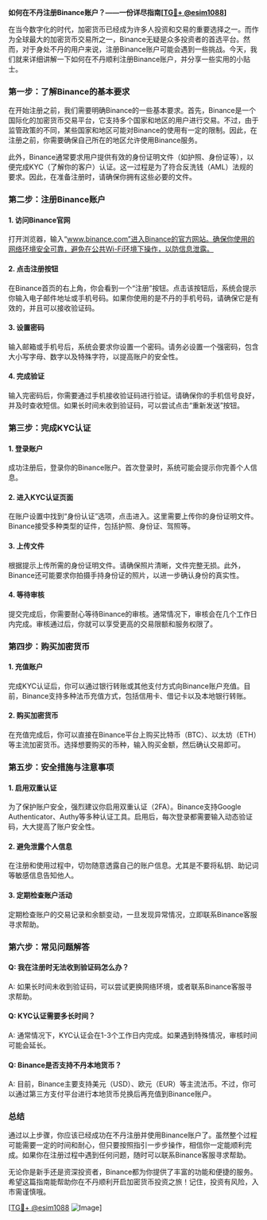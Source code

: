 **如何在不丹注册Binance账户？——一份详尽指南[[TG💪+ @esim1088](https://t.me/s/esim1088)]**

在当今数字化的时代，加密货币已经成为许多人投资和交易的重要选择之一。而作为全球最大的加密货币交易所之一，Binance无疑是众多投资者的首选平台。然而，对于身处不丹的用户来说，注册Binance账户可能会遇到一些挑战。今天，我们就来详细讲解一下如何在不丹顺利注册Binance账户，并分享一些实用的小贴士。

### **第一步：了解Binance的基本要求**

在开始注册之前，我们需要明确Binance的一些基本要求。首先，Binance是一个国际化的加密货币交易平台，它支持多个国家和地区的用户进行交易。不过，由于监管政策的不同，某些国家和地区可能对Binance的使用有一定的限制。因此，在注册之前，你需要确保自己所在的地区允许使用Binance服务。

此外，Binance通常要求用户提供有效的身份证明文件（如护照、身份证等），以便完成KYC（了解你的客户）认证。这一过程是为了符合反洗钱（AML）法规的要求。因此，在准备注册时，请确保你拥有这些必要的文件。

### **第二步：注册Binance账户**

#### **1. 访问Binance官网**

打开浏览器，输入“www.binance.com”进入Binance的官方网站。确保你使用的网络环境安全可靠，避免在公共Wi-Fi环境下操作，以防信息泄露。

#### **2. 点击注册按钮**

在Binance首页的右上角，你会看到一个“注册”按钮。点击该按钮后，系统会提示你输入电子邮件地址或手机号码。如果你使用的是不丹的手机号码，请确保它是有效的，并且可以接收验证码。

#### **3. 设置密码**

输入邮箱或手机号后，系统会要求你设置一个密码。请务必设置一个强密码，包含大小写字母、数字以及特殊字符，以提高账户的安全性。

#### **4. 完成验证**

输入完密码后，你需要通过手机接收验证码进行验证。请确保你的手机信号良好，并及时查收短信。如果长时间未收到验证码，可以尝试点击“重新发送”按钮。

### **第三步：完成KYC认证**

#### **1. 登录账户**

成功注册后，登录你的Binance账户。首次登录时，系统可能会提示你完善个人信息。

#### **2. 进入KYC认证页面**

在账户设置中找到“身份认证”选项，点击进入。这里需要上传你的身份证明文件。Binance接受多种类型的证件，包括护照、身份证、驾照等。

#### **3. 上传文件**

根据提示上传所需的身份证明文件。请确保照片清晰，文件完整无损。此外，Binance还可能要求你拍摄手持身份证的照片，以进一步确认身份的真实性。

#### **4. 等待审核**

提交完成后，你需要耐心等待Binance的审核。通常情况下，审核会在几个工作日内完成。审核通过后，你就可以享受更高的交易限额和服务权限了。

### **第四步：购买加密货币**

#### **1. 充值账户**

完成KYC认证后，你可以通过银行转账或其他支付方式向Binance账户充值。目前，Binance支持多种法币充值方式，包括信用卡、借记卡以及本地银行转账。

#### **2. 购买加密货币**

在充值完成后，你可以直接在Binance平台上购买比特币（BTC）、以太坊（ETH）等主流加密货币。选择想要购买的币种，输入购买金额，然后确认交易即可。

### **第五步：安全措施与注意事项**

#### **1. 启用双重认证**

为了保护账户安全，强烈建议你启用双重认证（2FA）。Binance支持Google Authenticator、Authy等多种认证工具。启用后，每次登录都需要输入动态验证码，大大提高了账户安全性。

#### **2. 避免泄露个人信息**

在注册和使用过程中，切勿随意透露自己的账户信息。尤其是不要将私钥、助记词等敏感信息告知他人。

#### **3. 定期检查账户活动**

定期检查账户的交易记录和余额变动，一旦发现异常情况，立即联系Binance客服寻求帮助。

### **第六步：常见问题解答**

#### **Q: 我在注册时无法收到验证码怎么办？**

A: 如果长时间未收到验证码，可以尝试更换网络环境，或者联系Binance客服寻求帮助。

#### **Q: KYC认证需要多长时间？**

A: 通常情况下，KYC认证会在1-3个工作日内完成。如果遇到特殊情况，审核时间可能会延长。

#### **Q: Binance是否支持不丹本地货币？**

A: 目前，Binance主要支持美元（USD）、欧元（EUR）等主流法币。不过，你可以通过第三方支付平台进行本地货币兑换后再充值到Binance账户。

### **总结**

通过以上步骤，你应该已经成功在不丹注册并使用Binance账户了。虽然整个过程可能需要一定的时间和耐心，但只要按照指引一步步操作，相信你一定能顺利完成。如果你在注册过程中遇到任何问题，随时可以联系Binance客服寻求帮助。

无论你是新手还是资深投资者，Binance都为你提供了丰富的功能和便捷的服务。希望这篇指南能帮助你在不丹顺利开启加密货币投资之旅！记住，投资有风险，入市需谨慎哦。

[[TG💪+ @esim1088](https://t.me/s/esim1088) ![Image](https://i.postimg.cc/4NQfJmqS/Snipaste-2025-05-13-00-14-12.png)]